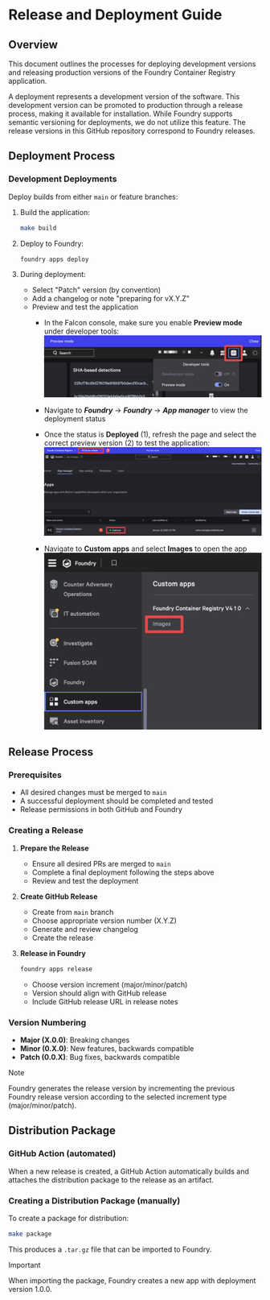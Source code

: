 # Release and Deployment Guide

## Overview

This document outlines the processes for deploying development versions and releasing production versions of the Foundry Container Registry application.

A deployment represents a development version of the software. This development version can be promoted to production through a release process, making it available for installation. While Foundry supports semantic versioning for deployments, we do not utilize this feature. The release versions in this GitHub repository correspond to Foundry releases.

## Deployment Process

### Development Deployments

Deploy builds from either `main` or feature branches:

1. Build the application:

   ```bash
   make build
   ```

1. Deploy to Foundry:

   ```bash
   foundry apps deploy
   ```

1. During deployment:
   - Select "Patch" version (by convention)
   - Add a changelog or note "preparing for vX.Y.Z"
   - Preview and test the application
     - In the Falcon console, make sure you enable **Preview mode** under developer tools:
         ![preview-mode](../assets/preview-mode.png)
     - Navigate to ***Foundry*** -> ***Foundry*** -> ***App manager*** to view the deployment status
     - Once the status is **Deployed** (1), refresh the page and select the correct preview version (2) to test the application:
        ![preview2](../assets/preview2.png)

     - Navigate to **Custom apps** and select **Images** to open the app
         <img src="../assets/open-app.png" alt="open-app" width="500">

## Release Process

### Prerequisites

- All desired changes must be merged to `main`
- A successful deployment should be completed and tested
- Release permissions in both GitHub and Foundry

### Creating a Release

1. **Prepare the Release**
   - Ensure all desired PRs are merged to `main`
   - Complete a final deployment following the steps above
   - Review and test the deployment

2. **Create GitHub Release**
   - Create from `main` branch
   - Choose appropriate version number (X.Y.Z)
   - Generate and review changelog
   - Create the release

3. **Release in Foundry**

   ```bash
   foundry apps release
   ```

   - Choose version increment (major/minor/patch)
   - Version should align with GitHub release
   - Include GitHub release URL in release notes

### Version Numbering

- **Major (X.0.0)**: Breaking changes
- **Minor (0.X.0)**: New features, backwards compatible
- **Patch (0.0.X)**: Bug fixes, backwards compatible

> [!NOTE]
> Foundry generates the release version by incrementing the previous Foundry release version according to the selected increment type (major/minor/patch).

## Distribution Package

### GitHub Action (automated)

When a new release is created, a GitHub Action automatically builds and attaches the distribution package to the release as an artifact.

### Creating a Distribution Package (manually)

To create a package for distribution:

```bash
make package
```

This produces a `.tar.gz` file that can be imported to Foundry.

> [!IMPORTANT]
> When importing the package, Foundry creates a new app with deployment version 1.0.0.
